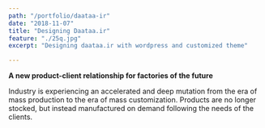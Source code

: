 ```yaml
---
path: "/portfolio/daataa-ir"
date: "2018-11-07"
title: "Designing Daataa.ir"
feature: "./25q.jpg"
excerpt: "Designing daataa.ir with wordpress and customized theme" 

---
```


**A new product-client relationship for factories of the future**

Industry is experiencing an accelerated and deep mutation from the era of mass production to the era of mass customization. Products are no longer stocked, but instead manufactured on demand following the needs of the clients.


